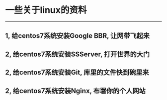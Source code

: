 # 一些关于linux的资料

-----------------------------------------------------------------------------------------
1, 给centos7系统安装Google BBR, 让网带飞起来
-----------------------------------------------------------------------------------------
2, 给centos7系统安装SSServer, 打开世界的大门
-----------------------------------------------------------------------------------------
2, 给centos7系统安装Git, 库里的文件快到碗里来
-----------------------------------------------------------------------------------------
2, 给centos7系统安装Nginx, 布署你的个人网站
-----------------------------------------------------------------------------------------
